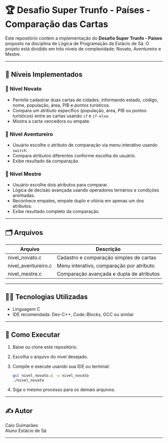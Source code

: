# 🏆 Desafio Super Trunfo - Países - Comparação das Cartas

Este repositório contém a implementação do **Desafio Super Trunfo - Países** proposto na disciplina de Lógica de Programação da Estácio de Sá. O projeto está dividido em três níveis de complexidade: Novato, Aventureiro e Mestre.

---

## 🧩 Níveis Implementados

### 🥉 Nível Novato
- Permite cadastrar duas cartas de cidades, informando estado, código, nome, população, área, PIB e pontos turísticos.
- Compara um atributo específico (população, área, PIB ou pontos turísticos) entre as cartas usando `if` e `if-else`.
- Mostra a carta vencedora ou empate.

### 🥈 Nível Aventureiro
- Usuário escolhe o atributo de comparação via menu interativo usando `switch`.
- Compara atributos diferentes conforme escolha do usuário.
- Exibe resultado da comparação.

### 🥇 Nível Mestre
- Usuário escolhe dois atributos para comparar.
- Lógica de decisão avançada usando operadores ternários e condições aninhadas.
- Reconhece empates, empate duplo e vitória em apenas um dos atributos.
- Exibe resultado completo da comparação.

---

## 🗂 Arquivos

| Arquivo            | Descrição                                      |
|--------------------|------------------------------------------------|
| nivel_novato.c     | Cadastro e comparação simples de cartas        |
| nivel_aventureiro.c| Menu interativo, comparação por atributo       |
| nivel_mestre.c     | Comparação avançada e dupla de atributos       |

---

## 👨‍💻 Tecnologias Utilizadas
- Linguagem C
- IDE recomendada: Dev-C++, Code::Blocks, GCC ou similar

---

## 🚩 Como Executar

1. Baixe ou clone este repositório.
2. Escolha o arquivo do nível desejado.
3. Compile e execute usando sua IDE ou terminal:

   ```bash
   gcc nivel_novato.c -o nivel_novato
   ./nivel_novato
   ```

4. Siga o mesmo processo para os demais arquivos.

---

## ✍️ Autor

Caio Guimarães  
Aluno Estácio de Sá

---